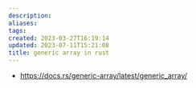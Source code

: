 ```yaml
---
description:
aliases: 
tags: 
created: 2023-03-27T16:19:14
updated: 2023-07-11T15:21:08
title: generic array in rust
---
```

- https://docs.rs/generic-array/latest/generic_array/